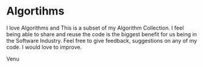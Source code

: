 # Algortihms
I love Algorithms and This is a subset of my Algorithm Collection. 
I feel being able to share and reuse the code is the biggest benefit for us being in the Software Industry.
Feel free to give feedback, suggestions on any of my code. I would love to improve. 

Venu
